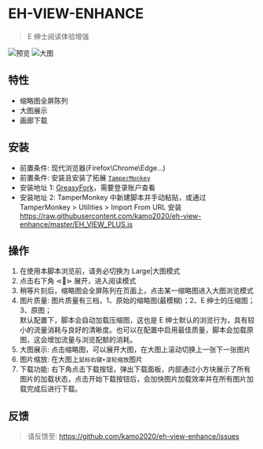# EH-VIEW-ENHANCE

> E 绅士阅读体验增强

![预览](.assets/Preview_c.png "预览")
![大图](.assets/BigScreen_c.png "大图")

## 特性

- 缩略图全屏陈列
- 大图展示
- 画廊下载

## 安装

- 前置条件: 现代浏览器(Firefox\Chrome\Edge...)
- 前置条件: 安装且安装了拓展 [`TamperMonkey`](https://www.tampermonkey.net/)
- 安装地址 1: [GreasyFork](https://greasyfork.org/en/scripts/397848-e-hentai-view-enhance)，需要登录账户查看
- 安装地址 2: TamperMonkey 中新建脚本并手动粘贴，或通过 TamperMonkey > Utilities > Import From URL 安装 https://raw.githubusercontent.com/kamo2020/eh-view-enhance/master/EH_VIEW_PLUS.js

## 操作

1. 在使用本脚本浏览前，请务必切换为 Large|大图模式
2. 点击右下角 ⋖📖⋗ 展开，进入阅读模式
3. 稍等片刻后，缩略图会全屏陈列在页面上，点击某一缩略图进入大图浏览模式
4. 图片质量: 图片质量有三档，1、原始的缩略图(最模糊)；2、E 绅士的压缩图；3、原图；<br>
   默认配置下，脚本会自动加载压缩图，这也是 E 绅士默认的浏览行为，具有较小的流量消耗与良好的清晰度。也可以在配置中启用最佳质量，脚本会加载原图，这会增加流量与浏览配额的消耗。
5. 大图展示: 点击缩略图，可以展开大图，在大图上滚动切换上一张下一张图片
6. 图片缩放: 在大图上`鼠标右键+滚轮缩放`图片
7. 下载功能: 右下角点击下载按钮，弹出下载面板，内部通过小方块展示了所有图片的加载状态，点击开始下载按钮后，会加快图片加载效率并在所有图片加载完成后进行下载。

## 反馈

> 请反馈至: https://github.com/kamo2020/eh-view-enhance/issues
